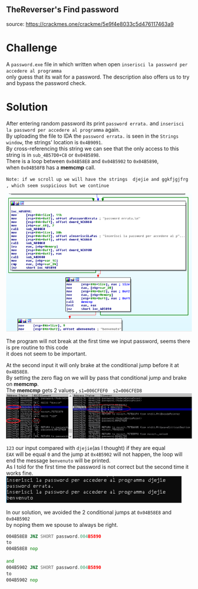 ## TheReverser's Find password
source: https://crackmes.one/crackme/5e9f4e8033c5d476117463a9

# Challenge

A `password.exe` file in which written when open `inserisci la password per accedere al programma`\
only guess that its wait for a password.
The description also offers us to try and bypass the password check.

# Solution
After entering random password its print `password errata.` and `inserisci la password per accedere al programma` again.\
By uploading the file to IDA the `password errata.` is seen in the `Strings window`, the strings' location is `0x4B9091`.\
By cross-referencing this string we can see that the only access to this string is in `sub_4B57D0+C8` or `0x04B5898`.\
There is a loop between `0x04B58E8` and `0x04B5902` to `0x04B5890`,\
when `0x04B58FB` has a __memcmp__ call. 

`Note: if we scroll up we will have the strings  djejie and ggkfjgjfrg  , which seem suspicious but we continue`

![](xref.png)

The program will not break at the first time we input password, seems there is pre routine to this code\
it does not seem to be important.

At the second input it will only brake at the conditional jump before it at `0x4B58E8`.\
By setting the zero flag on we will by pass that conditional jump and brake on __memcmp__.\
The __memcmp__ gets 2 values , `s1=006CFEF0  s2=006CFED8`\
![](s1s2.png)

`123` our input compared with `djejie`(as I thought) if they are equal\
`EAX` will be equal `0` and the jump at `0x4B5902` will not happen, the loop will end the message `benvenuto` will be printed.\
As I told for the first time the password is not correct but the second time it works fine.\
![](solution.png)

In our solution, we avoided the 2 conditional jumps at `0x04B58E8` and `0x04B5902`\
by noping them we spouse to always be right.

```asm
004B58E8 JNZ SHORT password.004B5890 
to
004B58E8 nop

and 
004B5902 JNZ SHORT password.004B5890
to 
004B5902 nop
```

